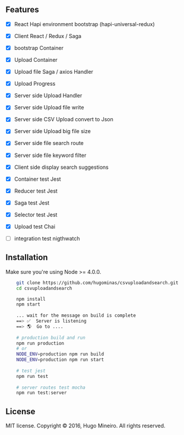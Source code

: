## Features

- [x] React Hapi environment bootstrap (hapi-universal-redux)
- [x] Client React / Redux / Saga 
- [x] bootstrap Container
- [x] Upload Container
- [x] Upload file Saga / axios Handler
- [x] Upload Progress
- [x] Server side Upload Handler
- [x] Server side Upload file write
- [x] Server side CSV Upload convert to Json
- [x] Server side Upload big file size
- [x] Server side file search route
- [x] Server side file keyword filter
- [x] Client side display search suggestions
- [x] Container test Jest
- [x] Reducer test Jest
- [x] Saga test Jest
- [x] Selector test Jest
- [x] Upload test Chai
- [ ] integration test nigthwatch




## Installation

Make sure you're using Node >= 4.0.0.

```bash
	git clone https://github.com/hugominas/csvuploadandsearch.git
	cd csvuploadandsearch

	npm install
	npm start
	
	... wait for the message on build is complete
	==> ✅  Server is listening
	==> 🌎  Go to ....
	
	# production build and run
	npm run production
	# or
	NODE_ENV=production npm run build
	NODE_ENV=production npm run start
	
	# test jest
	npm run test
	
	# server routes test mocha
    npm run test:server
```


## License

MIT license. Copyright © 2016, Hugo Mineiro. All rights reserved.
